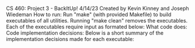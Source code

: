 CS 460: Project 3 - BackItUp!
4/14/23
Created by Kevin Kinney and Joseph Wiedeman
How to run:
Run "make" (with provided Makefile) to build executables of all utilities. Running "make clean" removes the executables. Each of the executables require input as formated below:
What code does:
Code implementation decisions:
Below is a short summary of the implementation decisions made for each executable:
